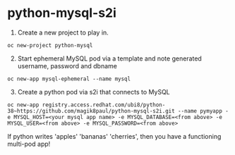 # python-mysql-s2i

1. Create a new project to play in.

`oc new-project python-mysql`

2. Start ephemeral MySQL pod via a template and note generated username, password and dbname

`oc new-app mysql-ephemeral --name mysql`

3. Create a python pod via s2i that connects to MySQL 

`oc new-app registry.access.redhat.com/ubi8/python-38~https://github.com/magik8paul/python-mysql-s2i.git --name pymyapp -e MYSQL_HOST=<your mysql app name> -e MYSQL_DATABASE=<from above> -e MYSQL_USER=<from above> -e MYSQL_PASSWORD=<from above>`

If python writes 'apples' 'bananas' 'cherries', then you have a functioning multi-pod app!
